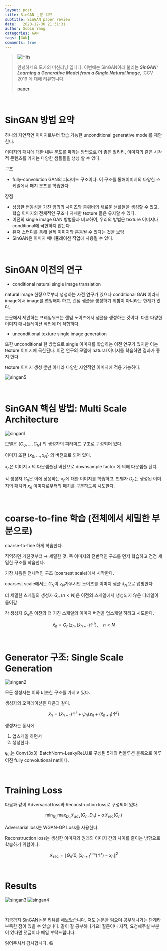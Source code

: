 ```yaml
---
layout: post
title: SinGAN 논문 리뷰
subtitle: SinGAN paper review
date:   2020-12-30 21:31:31
author: Subin Yang
categories: GAN
tags: [GAN]
comments: true
---
```






> [![Hits](https://hits.seeyoufarm.com/api/count/incr/badge.svg?url=https%3A%2F%2Fysbsb.github.io%2Fcnn%2F2020%2F02%2F12%2FDenseNet.html&count_bg=%2379C83D&title_bg=%23555555&icon=&icon_color=%23E7E7E7&title=hits&edge_flat=false)](https://hits.seeyoufarm.com)
>
> 안녕하세요 모카의 머신러닝 입니다. 이번에는 SinGAN이라 불리는 <em><strong>SinGAN: Learning a Generative Model from a Single Natural Image</strong></em>, ICCV 2019 에 대해 리뷰합니다.
>
> [paper](https://arxiv.org/abs/1905.01164)



<br>

# SinGAN 방법 요약

하나의 자연적연 이미지로부터 학습 가능한 unconditional generative model를 제안한다.

이미지의 패치에 대한 내부 분포를 파악는 방법으로 더 좋은 퀄리티, 이미지의 같은 시각적 콘텐츠를 가지는 다양한 샘플들을 생성 할 수 있다.

구조

- fully-convolution GAN의 피라미드 구조이다. 이 구조를 통해이미지의 다양한 스케일에서 패치 분포를 학습한다.

장점

- 상당한 변동성을 가진 임의의 사이즈와 종횡비의 새로운 샘플들을 생성할 수 있고, 학습 이미지의 전체적인 구조나 자세한 texture 들은 유지할 수 있다.
- 이전의 single image GAN 방법들과 비교하여, 우리의 방법은 texture 이미지나 conditional에 국한하지 않는다.
- 유저 스터디를 통해 실제 이미지와 혼동될 수 있다는 것을 보임
- SinGAN은 이미지 매니퓰레이션 작업에 사용될 수 있다.



<br>

# SinGAN 이전의 연구

- conditional natural single image translation

natural image 한장으로부터 생성하는 사전 연구가 있으나 conditional GAN 이라서 image에서 image를 맵핑해야 하고, 랜덤 샘플을 생성하기 위함이 아니라는 한계가 있다.



논문에서 제안하는 프레임워크는 랜덤 노이즈에서 샘플을 생성하는 것이다. 다른 다양한 이미지 매니퓰레이션 작업에 더 적합하다. 

- unconditional texture single image generation

또한 unconditional 한 방법으로 single 이미지를 학습하는 이전 연구가 있지만 이는 texture 이미지에 국한된다. 이전 연구의 모델에 natural 이미지를 학습하면 결과가 좋지 한다.

texture 이미지 생성 뿐만 아니라 다양한 자연적인 이미지에 적용 가능하다.

![singan5](https://user-images.githubusercontent.com/37301677/103351761-8b4e5700-4ae7-11eb-8b09-c92e703ed338.PNG)

<br>

# SinGAN 핵심 방법: Multi Scale Architecture

![singan1](https://user-images.githubusercontent.com/37301677/103351751-87bad000-4ae7-11eb-9475-45d635d9a05a.PNG)

모델은 $\left\{G_{0}, \ldots, G_{N}\right\}$ 의 생성자의 피라미드 구조로 구성되어 있다.

이미지 또한 $\left\{x_{0}, \ldots, x_{N}\right\}$ 의 버전으로 되어 있다.

$x_{n}$은 이미지 $x$ 의 다운샘플된 버전으로 downsample factor 에 의해 다운샘플 된댜.

각 생성자  $G_{n}$은 이에 상응하는  $x_{n}$에 대한 이미지를 학습하고, 판별자  $D_{n}$는 생성된 이미지의 패치와  $x_{n}$ 이미지로부터의 패치를 구분하도록 시도한다.



<br>

# coarse-to-fine 학습 (전체에서 세밀한 부분으로)

coarse-to-fine 하게 학습한다.

직역하면 거친것부터 → 세밀한 것. 즉 이미지의 전반적인 구조를 먼저 학습하고 점점 세밀한 구조를 학습한다.

가장 처음은 전체적인 구조 (coarsest scale)에서 시작한다.

coarsest scale에서는  $G_{N}$이  $z_{N}$가우시안 노이즈를 이미지 샘플 $\tilde{x}_{N}$으로 맵핑한다.

더 세밀한 스케일의 생성자 $G_{n}$  $(n < N)$은 이전의 스케일에서 생성되지 않은 디테일이 들어감

각 생성자 $G_{n}$은 이전의 더 거친 스케일의 이미지 버전을 업스케일 하려고 시도한다.

$$\tilde{x}_{n}=G_{n}\left(z_{n},\left(\tilde{x}_{n+1}\right) \uparrow^{r}\right), \quad n<N$$



<br>

# Generator 구조: Single Scale Generation

![singan2](https://user-images.githubusercontent.com/37301677/103351756-88ebfd00-4ae7-11eb-95c4-0f7aa5bc7e5e.PNG)

모든 생성자는 이와 비숫한 구조를 가지고 있다.

생성자의 오퍼레이션은 다음과 같다.

$$\tilde{x}_{n}=\left(\tilde{x}_{n+1}\right) \uparrow^{r}+\psi_{n}\left(z_{n}+\left(\tilde{x}_{n+1}\right) \uparrow^{r}\right)$$

생성자는 동시에

1. 업스케일 하면서
2. 생성한다.

$\psi_{n}$는 Conv(3x3)-BatchNorm-LeakyReLU로 구성된 5개의 컨볼루션 블록으로 이루어진 fully convolutional net이다.

<br>

# Training Loss

다음과 같이 Adversarial loss와 Reconstruction loss로 구성되어 있다.

$$\min _{G_{n}} \max _{D_{n}} \mathcal{L}_{\mathrm{adv}}\left(G_{n}, D_{n}\right)+\alpha \mathcal{L}_{\mathrm{rec}}\left(G_{n}\right)$$

Adversarial loss는 WGAN-GP Loss를 사용한다.

Reconstruction loss는 생성한 이미지와 원래의 이미지 간의 차이를 줄이는 방향으로 학습하기 위함이다.

$$\mathcal{L}_{\mathrm{rec}}=\left\|G_{n}\left(0,\left(\tilde{x}_{n+1}^{\mathrm{rec}}\right) \uparrow^{r}\right)-x_{n}\right\|^{2}$$



<br>

# Results

![singan3](https://user-images.githubusercontent.com/37301677/103351757-89849380-4ae7-11eb-912e-ab3686bd70b9.PNG)
![singan4](https://user-images.githubusercontent.com/37301677/103351759-8ab5c080-4ae7-11eb-8963-660c6cb8c1d0.PNG)

<br>

지금까지 SinGAN논문 리뷰를 해보았습니다. 저도 논문을 읽으며 공부해나가는 단계라 부족한 점이 있을 수 있습니다. 같이 잘 공부해나가요! 질문이나 지적, 요청해주실 부분이 있다면 댓글이나 메일 부탁드립니다.

읽어주셔서 감사합니다. 😃

